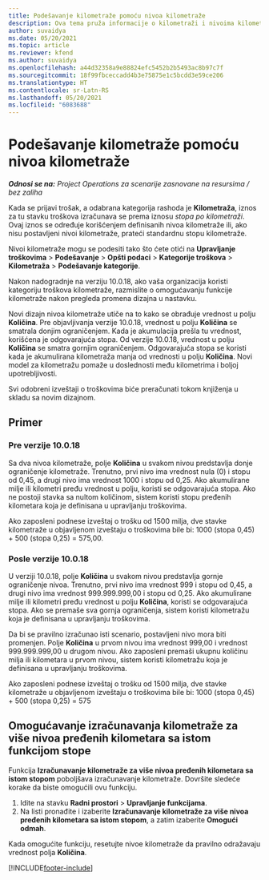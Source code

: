 ```yaml
---
title: Podešavanje kilometraže pomoću nivoa kilometraže
description: Ova tema pruža informacije o kilometraži i nivoima kilometraže.
author: suvaidya
ms.date: 05/20/2021
ms.topic: article
ms.reviewer: kfend
ms.author: suvaidya
ms.openlocfilehash: a44d32358a9e88824efc5452b2b5493ac8b97c7f
ms.sourcegitcommit: 18f99fbceccadd4b3e75875e1c5bcdd3e59ce206
ms.translationtype: HT
ms.contentlocale: sr-Latn-RS
ms.lasthandoff: 05/20/2021
ms.locfileid: "6083688"
---
```

# <a name="set-up-mileage-using-mileage-rate-tiers"></a>Podešavanje kilometraže pomoću nivoa kilometraže

_**Odnosi se na:** Project Operations za scenarije zasnovane na resursima / bez zaliha_

Kada se prijavi trošak, a odabrana kategorija rashoda je **Kilometraža**, iznos za tu stavku troškova izračunava se prema iznosu *stopa po kilometraži*. Ovaj iznos se određuje korišćenjem definisanih nivoa kilometraže ili, ako nisu postavljeni nivoi kilometraže, prateći standardnu stopu kilometraže. 

Nivoi kilometraže mogu se podesiti tako što ćete otići na **Upravljanje troškovima** > **Podešavanje** > **Opšti podaci** > **Kategorije troškova** > **Kilometraža** > **Podešavanje kategorije**.

Nakon nadogradnje na verziju 10.0.18, ako vaša organizacija koristi kategoriju troškova kilometraže, razmislite o omogućavanju funkcije kilometraže nakon pregleda promena dizajna u nastavku. 

Novi dizajn nivoa kilometraže utiče na to kako se obrađuje vrednost u polju **Količina**. Pre objavljivanja verzije 10.0.18, vrednost u polju **Količina** se smatrala donjim ograničenjem. Kada je akumulacija prešla tu vrednost, korišćena je odgovarajuća stopa.  Od verzije 10.0.18, vrednost u polju **Količina** se smatra gornjim ograničenjem. Odgovarajuća stopa se koristi kada je akumulirana kilometraža manja od vrednosti u polju **Količina**.  Novi model za kilometražu pomaže u doslednosti među kilometrima i boljoj upotrebljivosti.   

Svi odobreni izveštaji o troškovima biće preračunati tokom knjiženja u skladu sa novim dizajnom.

## <a name="example"></a>Primer
 
### <a name="before-version-10018"></a>Pre verzije 10.0.18
Sa dva nivoa kilometraže, polje **Količina** u svakom nivou predstavlja donje ograničenje kilometraže. Trenutno, prvi nivo ima vrednost nula (0) i stopu od 0,45, a drugi nivo ima vrednost 1000 i stopu od 0,25. Ako akumulirane milje ili kilometri pređu vrednost u polju, koristi se odgovarajuća stopa. Ako ne postoji stavka sa nultom količinom, sistem koristi stopu pređenih kilometara koja je definisana u upravljanju troškovima. 
 
Ako zaposleni podnese izveštaj o trošku od 1500 milja, dve stavke kilometraže u objavljenom izveštaju o troškovima bile bi: 1000 (stopa 0,45) + 500 (stopa 0,25) = 575,00.

### <a name="after-version-10018"></a>Posle verzije 10.0.18
U verziji 10.0.18, polje **Količina** u svakom nivou predstavlja gornje ograničenje nivoa. Trenutno, prvi nivo ima vrednost 999 i stopu od 0,45, a drugi nivo ima vrednost 999.999.999,00 i stopu od 0,25. Ako akumulirane milje ili kilometri pređu vrednost u polju **Količina**, koristi se odgovarajuća stopa. Ako se premaše sva gornja ograničenja, sistem koristi kilometražu koja je definisana u upravljanju troškovima. 
 
Da bi se pravilno izračunao isti scenario, postavljeni nivo mora biti promenjen. Polje **Količina** u prvom nivou ima vrednost 999,00 i vrednost 999.999.999,00 u drugom nivou. Ako zaposleni premaši ukupnu količinu milja ili kilometara u prvom nivou, sistem koristi kilometražu koja je definisana u upravljanju troškovima. 
  
Ako zaposleni podnese izveštaj o trošku od 1500 milja, dve stavke kilometraže u objavljenom izveštaju o troškovima bile bi: 1000 (stopa 0,45) + 500 (stopa 0,25) = 575

## <a name="enable-the-mileage-amount-calculation-for-multiple-mileage-tiers-with-same-rate-feature"></a>Omogućavanje izračunavanja kilometraže za više nivoa pređenih kilometara sa istom funkcijom stope

Funkcija **Izračunavanje kilometraže za više nivoa pređenih kilometara sa istom stopom** poboljšava izračunavanje kilometraže. Dovršite sledeće korake da biste omogućili ovu funkciju.

1. Idite na stavku **Radni prostori** > **Upravljanje funkcijama**. 
2. Na listi pronađite i izaberite **Izračunavanje kilometraže za više nivoa pređenih kilometara sa istom stopom**, a zatim izaberite **Omogući odmah**.

Kada omogućite funkciju, resetujte nivoe kilometraže da pravilno odražavaju vrednost polja **Količina**. 


[!INCLUDE[footer-include](../includes/footer-banner.md)]
